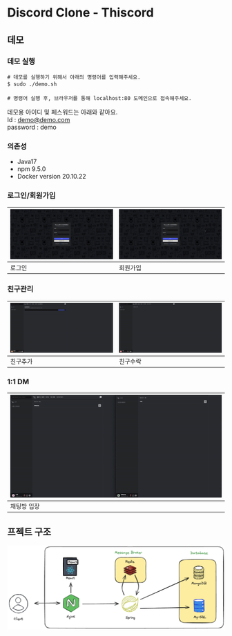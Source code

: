 # Discord Clone - Thiscord

## 데모

### 데모 실행

```shell
# 데모를 실행하기 위해서 아래의 명령어를 입력해주세요.
$ sudo ./demo.sh

# 명령어 실행 후, 브라우저를 통해 localhost:80 도메인으로 접속해주세요.
```

데모용 아이디 및 페스워드는 아래와 같아요.  
Id : demo@demo.com  
password : demo  

### 의존성
- Java17
- npm 9.5.0
- Docker version 20.10.22

### 로그인/회원가입

| ![로그인](docs/assets/login.gif) | ![회원가입](docs/assets/register.gif) |
| -------------------------------------------- | ------------------------------------------------- |
| 로그인                                       | 회원가입                                          |

### 친구관리

| ![친구추가](docs/assets/freind-request.gif) | ![친구수락](docs/assets/freind-accept.gif) |
| ----------------------------------------------------- | -------------------------------------------------------- |
| 친구추가                                              | 친구수락                                                 |


### 1:1 DM

| ![1:1 채팅](docs/assets/chat-DM.gif) |
| ----------------------------------------------------- |
| 채팅방 입장          |

## 프젝트 구조

![architecture](docs/architecture/architecture.png)
